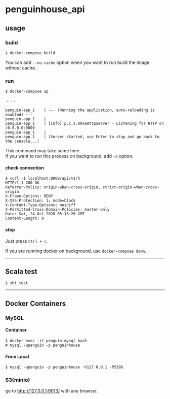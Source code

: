 # penguinhouse_api

## usage

### build
```console
$ docker-compose build
```
You can add `--no-cache` option when you want to run build the image without cache.

### run
```console
$ docker-compose up

・・・

penguin-app_1    | --- (Running the application, auto-reloading is enabled) ---
penguin-app_1    | 
penguin-app_1    | [info] p.c.s.AkkaHttpServer - Listening for HTTP on /0.0.0.0:9000
penguin-app_1    | 
penguin-app_1    | (Server started, use Enter to stop and go back to the console...)
```
This command may take some time.  
If you want to run this process on background, add `-d` option.

#### check connection
```consle
$ curl -I localhost:9009/api/v1/h
HTTP/1.1 200 OK
Referrer-Policy: origin-when-cross-origin, strict-origin-when-cross-origin
X-Frame-Options: DENY
X-XSS-Protection: 1; mode=block
X-Content-Type-Options: nosniff
X-Permitted-Cross-Domain-Policies: master-only
Date: Sat, 24 Oct 2020 05:13:26 GMT
Content-Length: 0
```

#### stop
Just press `Ctrl + c`.

If you are running docker on background, use `docker-compose down`.

---

## Scala test
```console
$ sbt test
```

---

## Docker Containers

### MySQL

#### Container

```console
$ docker exec -it penguin-mysql bash
# mysql -upenguin -p penguinhouse
```

#### From Local

```console
$ mysql -upenguin -p penguinhouse -h127.0.0.1 -P5306
```

### S3(minio)

go to http://127.0.0.1:9013/ with any browser.
